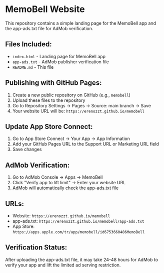 # MemoBell Website

This repository contains a simple landing page for the MemoBell app and the app-ads.txt file for AdMob verification.

## Files Included:

- `index.html` - Landing page for MemoBell app
- `app-ads.txt` - AdMob publisher verification file
- `README.md` - This file

## Publishing with GitHub Pages:

1. Create a new public repository on GitHub (e.g., `memobell`)
2. Upload these files to the repository
3. Go to Repository Settings → Pages → Source: main branch → Save
4. Your website URL will be: `https://erenozzt.github.io/memobell`

## Update App Store Connect:

1. Go to App Store Connect → Your App → App Information
2. Add your GitHub Pages URL to the Support URL or Marketing URL field
3. Save changes

## AdMob Verification:

1. Go to AdMob Console → Apps → MemoBell
2. Click "Verify app to lift limit" → Enter your website URL
3. AdMob will automatically check the app-ads.txt file

## URLs:

- Website: `https://erenozzt.github.io/memobell`
- app-ads.txt: `https://erenozzt.github.io/memobell/app-ads.txt`
- App Store: `https://apps.apple.com/tr/app/memobell/id6753660486MemoBell` 

## Verification Status:

After uploading the app-ads.txt file, it may take 24-48 hours for AdMob to verify your app and lift the limited ad serving restriction.

